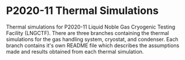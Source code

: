 # P2020-11 Thermal Simulations

Thermal simulations for P2020-11 Liquid Noble Gas Cryogenic Testing Facility (LNGCTF). There are three branches containing the thermal simulations for the gas handling system, cryostat, and condenser. Each branch contains it's own README file which describes the assumptions made and results obtained from each thermal simulation. 
